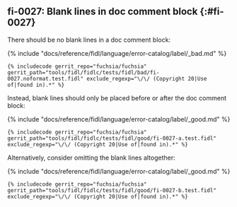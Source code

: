## fi-0027: Blank lines in doc comment block {:#fi-0027}

There should be no blank lines in a doc comment block:

{% include "docs/reference/fidl/language/error-catalog/label/_bad.md" %}

```fidl
{% includecode gerrit_repo="fuchsia/fuchsia" gerrit_path="tools/fidl/fidlc/tests/fidl/bad/fi-0027.noformat.test.fidl" exclude_regexp="\/\/ (Copyright 20|Use of|found in).*" %}
```

Instead, blank lines should only be placed before or after the doc comment
block:

{% include "docs/reference/fidl/language/error-catalog/label/_good.md" %}

```fidl
{% includecode gerrit_repo="fuchsia/fuchsia" gerrit_path="tools/fidl/fidlc/tests/fidl/good/fi-0027-a.test.fidl" exclude_regexp="\/\/ (Copyright 20|Use of|found in).*" %}
```

Alternatively, consider omitting the blank lines altogether:

{% include "docs/reference/fidl/language/error-catalog/label/_good.md" %}

```fidl
{% includecode gerrit_repo="fuchsia/fuchsia" gerrit_path="tools/fidl/fidlc/tests/fidl/good/fi-0027-b.test.fidl" exclude_regexp="\/\/ (Copyright 20|Use of|found in).*" %}
```
